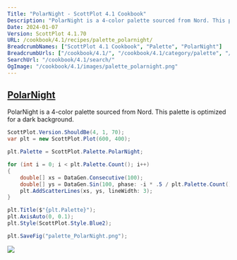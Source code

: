 ```yaml
---
Title: "PolarNight - ScottPlot 4.1 Cookbook"
Description: "PolarNight is a 4-color palette sourced from Nord. This palette is optimized for a dark background."
Date: 2024-01-07
Version: ScottPlot 4.1.70
URL: /cookbook/4.1/recipes/palette_polarnight/
BreadcrumbNames: ["ScottPlot 4.1 Cookbook", "Palette", "PolarNight"]
BreadcrumbUrls: ["/cookbook/4.1/", "/cookbook/4.1/category/palette", "/cookbook/4.1/recipes/palette_polarnight/"]
SearchUrl: "/cookbook/4.1/search/"
OgImage: "/cookbook/4.1/images/palette_polarnight.png"
---
```


<h2><a id='polarnight' href='/cookbook/4.1/recipes/palette_polarnight/'>PolarNight</a></h2>

PolarNight is a 4-color palette sourced from Nord. This palette is optimized for a dark background.

```cs
ScottPlot.Version.ShouldBe(4, 1, 70);
var plt = new ScottPlot.Plot(600, 400);

plt.Palette = ScottPlot.Palette.PolarNight;

for (int i = 0; i < plt.Palette.Count(); i++)
{
    double[] xs = DataGen.Consecutive(100);
    double[] ys = DataGen.Sin(100, phase: -i * .5 / plt.Palette.Count());
    plt.AddScatterLines(xs, ys, lineWidth: 3);
}

plt.Title($"{plt.Palette}");
plt.AxisAuto(0, 0.1);
plt.Style(ScottPlot.Style.Blue2);

plt.SaveFig("palette_PolarNight.png");
```

<img src='../../images/palette_polarnight.png' class='d-block mx-auto my-5' />


